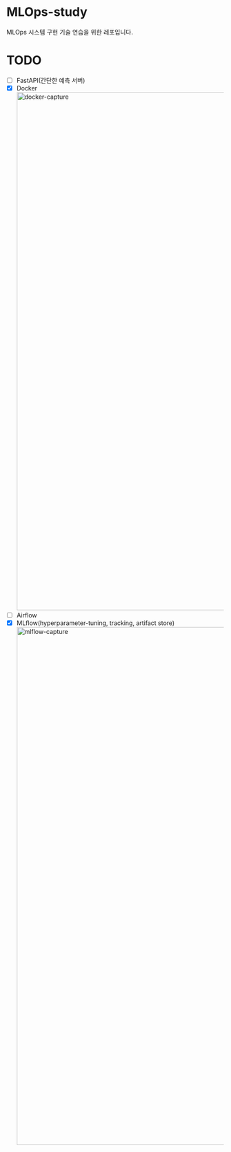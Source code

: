 # MLOps-study
MLOps 시스템 구현 기술 연습을 위한 레포입니다.

# TODO
- [ ] FastAPI(간단한 예측 서버)
- [x] Docker
  <img width="1200" alt="docker-capture" src="https://user-images.githubusercontent.com/58676931/153266743-43a91ecc-3a71-4b63-94bf-dcc3444430b9.png">
- [ ] Airflow
- [x] MLflow(hyperparameter-tuning, tracking, artifact store)
  <img width="1200" alt="mlflow-capture" src="https://user-images.githubusercontent.com/58676931/153265954-4c8faf4b-2ec9-4b00-88f8-ca8213decf24.png">
